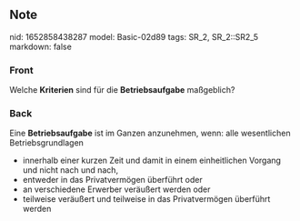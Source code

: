 ## Note
nid: 1652858438287
model: Basic-02d89
tags: SR_2, SR_2::SR2_5
markdown: false

### Front
Welche <b>Kriterien</b> sind für die <b>Betriebsaufgabe</b>
maßgeblich?

### Back
Eine <b>Betriebsaufgabe</b> ist im Ganzen anzunehmen, wenn: alle
wesentlichen Betriebsgrundlagen
<ul>
  <li>innerhalb einer kurzen Zeit und damit in einem einheitlichen
  Vorgang und nicht nach und nach,
  <li>entweder in das Privatvermögen überführt oder
  <li>an verschiedene Erwerber veräußert werden oder
  <li>teilweise veräußert und teilweise in das Privatvermögen
  überführt werden
</ul>
